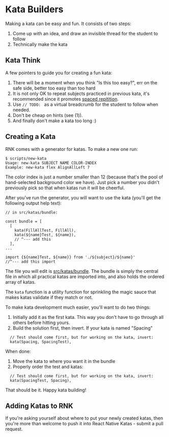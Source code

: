 # Kata Builders

Making a kata can be easy and fun. It consists of two steps:

1. Come up with an idea, and draw an invisible thread for the student to
   follow
2. Technically make the kata

## Kata Think

A few pointers to guide you for creating a fun kata:

1. There will be a moment when you think "Is this too easy?", err on the safe side, better too easy than too hard
2. It is not only OK to repeat subjects practiced in previous kata, it's recommended since it promotes [spaced repitition](https://en.wikipedia.org/wiki/Spaced_repetition).
3. Use `// TODO: ` as a virtual breadcrumb for the student to follow when needed.
4. Don't be cheap on hints (see (1)).
5. And finally don't make a kata too long :)

## Creating a Kata

RNK comes with a generator for katas. To make a new one run:

```
$ scripts/new-kata
Usage: new-kata SUBJECT NAME COLOR-INDEX
Example: new-kata flex AlignAllLeft 7
```
The color index is just a number smaller than 12 (because that's the pool of hand-selected background
color we have). Just pick a number you didn't previously pick so that when katas run it will be cheerful.

After you've run the generator, you will want to use the kata (you'll get the following output help text):

```
// in src/katas/bundle:

const bundle = [
  [
    kata(FillAllTest, FillAll),
    kata(${name}Test, ${name}),
    // ^--- add this
  ],
...

import {${name}Test, ${name}} from './${subject}/${name}'
//^--- add this import
```

The file you will edit is [src/katas/bundle](src/katas/bundle). The bundle
is simply the central file in which all practical katas are imported into,
and also holds the ordered array of katas.

The `kata` function is a utility function for sprinkling the magic sauce that
makes katas validate if they match or not.


To make kata development much easier, you'll want to do two things:

1. Initially add it as the first kata. This way you don't have to go
through all others before hitting yours.
2. Build the solution first, then invert. If your kata is named "Spacing"

```
  // Test should come first, but for working on the kata, invert:
  kata(Spacing, SpacingTest),
```

When done:

1. Move the kata to where you want it in the bundle
2. Properly order the test and katas:

```
  // Test should come first, but for working on the kata, invert:
  kata(SpacingTest, Spacing),
```

That should be it. Happy kata building!


## Adding Katas to RNK

If you're asking yourself about where to put your newly created katas,
then you're more than welcome to push it into React Native Katas - submit
a pull request.


